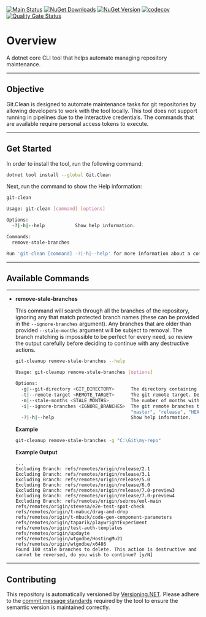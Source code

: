 [![Main Status](https://github.com/cbcrouse/Git.Clean/actions/workflows/dotnet.main.status.yml/badge.svg)](https://github.com/cbcrouse/Git.Clean/actions/workflows/dotnet.main.status.yml) [![NuGet Downloads](https://img.shields.io/nuget/dt/Git.Clean)](https://www.nuget.org/stats/packages/Git.Clean?groupby=Version) [![NuGet Version](https://img.shields.io/nuget/v/Git.Clean)](https://www.nuget.org/packages/Git.Clean) [![codecov](https://codecov.io/gh/cbcrouse/Git.Clean/branch/main/graph/badge.svg?token=G2ZGSQZZIF)](https://codecov.io/gh/cbcrouse/Git.Clean) [![Quality Gate Status](https://sonarcloud.io/api/project_badges/measure?project=cbcrouse_Git-Clean&metric=alert_status)](https://sonarcloud.io/summary/new_code?id=cbcrouse_Git-Clean)

# Overview

A dotnet core CLI tool that helps automate managing repository maintenance.

---

## Objective

Git.Clean is designed to automate maintenance tasks for git repositories by allowing developers to work with the tool locally. This tool does not support running in pipelines due to the interactive credentials. The commands that are available require personal access tokens to execute.

---

## Get Started

In order to install the tool, run the following command:

```bash
dotnet tool install --global Git.Clean
```

Next, run the command to show the Help information:

```bash
git-clean

Usage: git-clean [command] [options]

Options:
  -?|-h|--help           Show help information.

Commands:
  remove-stale-branches

Run 'git-clean [command] -?|-h|--help' for more information about a command.
```

---

## Available Commands

---

* **remove-stale-branches**

  This command will search through all the branches of the repository, ignoring any that match protected branch names (these can be provided in the `--ignore-branches` argument). Any branches that are older than provided `--stale-months` argument will be subject to removal. The branch matching is impossible to be perfect for every need, so review the output carefully before deciding to continue with any destructive actions.

  ```bash
  git-cleanup remove-stale-branches --help

  Usage: git-cleanup remove-stale-branches [options]

  Options:
    -g|--git-directory <GIT_DIRECTORY>      The directory containing the .git folder.
    -t|--remote-target <REMOTE_TARGET>      The git remote target. Defaults to 'origin'.
    -m|--stale-months <STALE_MONTHS>        The number of months without commits before a branch is considered stale. Defaults to 3.
    -i|--ignore-branches <IGNORE_BRANCHES>  The git remote branches to ignore. Defaults to [ "dev", "develop", "main",
                                            "master", "release", "HEAD" ]
    -?|-h|--help                            Show help information.
  ```

  **Example**

  ```bash
  git-cleanup remove-stale-branches -g "C:\Git\my-repo"
  ```

  **Example Output**

  ```base
  ...
  Excluding Branch: refs/remotes/origin/release/2.1
  Excluding Branch: refs/remotes/origin/release/3.1
  Excluding Branch: refs/remotes/origin/release/5.0
  Excluding Branch: refs/remotes/origin/release/6.0
  Excluding Branch: refs/remotes/origin/release/7.0-preview3
  Excluding Branch: refs/remotes/origin/release/7.0-preview4
  Excluding Branch: refs/remotes/origin/sebros/eol-main
  refs/remotes/origin/stevesa/e2e-test-spot-check
  refs/remotes/origin/t-mabuc/drag-and-drop
  refs/remotes/origin/t-mbuck/code-gen-component-parameters
  refs/remotes/origin/taparik/playwrightExperiment
  refs/remotes/origin/test-auth-templates
  refs/remotes/origin/updayte
  refs/remotes/origin/wtgodbe/HostingMu21
  refs/remotes/origin/wtgodbe/x6486
  Found 100 stale branches to delete. This action is destructive and cannot be reversed, do you wish to continue? [y/N]
  ```

---

## Contributing

This repository is automatically versioned by [Versioning.NET](https://github.com/cbcrouse/Versioning.NET). Please adhere to the [commit message standards](https://github.com/cbcrouse/Versioning.NET/blob/main/docs/commit_message_standards.md) required by the tool to ensure the semantic version is maintained correctly.
